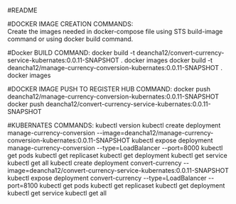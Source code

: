 #README

#DOCKER IMAGE CREATION COMMANDS:  
Create the images needed in docker-compose file using STS build-image command or using docker build command.

#Docker BUILD COMMAND:
docker build -t deancha12/convert-currency-service-kubernates:0.0.11-SNAPSHOT .
docker images
docker build -t deancha12/manage-currency-conversion-kubernates:0.0.11-SNAPSHOT .
docker images

#DOCKER IMAGE PUSH TO REGISTER HUB COMMAND:
docker push deancha12/manage-currency-conversion-kubernates:0.0.11-SNAPSHOT
docker push deancha12/convert-currency-service-kubernates:0.0.11-SNAPSHOT

#KUBERNATES COMMANDS:
kubectl version
kubectl create deployment manage-currency-conversion --image=deancha12/manage-currency-conversion-kubernates:0.0.11-SNAPSHOT
kubectl expose deployment manage-currency-conversion --type=LoadBalancer --port=8000
kubectl get pods
kubectl get replicaset
kubectl get deployment
kubectl get service
kubectl get all
kubectl create deployment convert-currency --image=deancha12/convert-currency-service-kubernates:0.0.11-SNAPSHOT
kubectl expose deployment convert-currency --type=LoadBalancer --port=8100
kubectl get pods
kubectl get replicaset
kubectl get deployment
kubectl get service
kubectl get all
